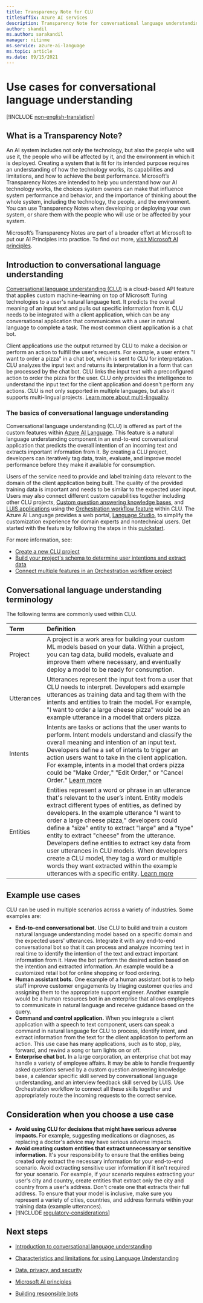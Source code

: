 ```yaml
---
title: Transparency Note for CLU
titleSuffix: Azure AI services
description: Transparency Note for conversational language understanding
author: skandil
ms.author: sarakandil
manager: nitinme
ms.service: azure-ai-language
ms.topic: article
ms.date: 09/15/2021
---
```


# Use cases for conversational language understanding

[!INCLUDE [non-english-translation](../includes/non-english-translation.md)]

## What is a Transparency Note?

An AI system includes not only the technology, but also the people who will use it, the people who will be affected by it, and the environment in which it is deployed. Creating a system that is fit for its intended purpose requires an understanding of how the technology works, its capabilities and limitations, and how to achieve the best performance. Microsoft’s Transparency Notes are intended to help you understand how our AI technology works, the choices system owners can make that influence system performance and behavior, and the importance of thinking about the whole system, including the technology, the people, and the environment. You can use Transparency Notes when developing or deploying your own system, or share them with the people who will use or be affected by your system.  

Microsoft’s Transparency Notes are part of a broader effort at Microsoft to put our AI Principles into practice. To find out more, [visit Microsoft AI principles](https://www.microsoft.com/ai/responsible-ai).

## Introduction to conversational language understanding

[Conversational language understanding (CLU)](/azure/ai-services/language-service/conversational-language-understanding/overview) is a cloud-based API feature that applies custom machine-learning on top of Microsoft Turing technologies to a user's natural language text. It predicts the overall meaning of an input text and pulls out specific information from it. CLU needs to be integrated with a client application, which can be any conversational application that communicates with a user in natural language to complete a task. The most common client application is a chat bot.

Client applications use the output returned by CLU to make a decision or perform an action to fulfill the user's requests. For example, a user enters "I want to order a pizza" in a chat bot, which is sent to CLU for interpretation. CLU analyzes the input text and returns its interpretation in a form that can be processed by the chat bot. CLU links the input text with a preconfigured action to order the pizza for the user. CLU only provides the intelligence to understand the input text for the client application and doesn't perform any actions. CLU is not only supported in multiple languages, but also it supports multi-lingual projects. [Learn more about multi-linguality](/azure/ai-services/language-service/conversational-language-understanding/language-support).

### The basics of conversational language understanding

Conversational language understanding (CLU) is offered as part of the custom features within [Azure AI Language](/azure/ai-services/language-service/overview). This feature is a natural language understanding component in an end-to-end conversational application that predicts the overall intention of an incoming text and extracts important information from it. By creating a CLU project, developers can iteratively tag data, train, evaluate, and improve model performance before they make it available for consumption.

Users of the service need to provide and label training data relevant to the domain of the client application being built. The quality of the provided training data is important and needs to be similar to the expected user input. Users may also connect different custom capabilities together including other CLU projects, [Custom question answering knowledge bases](/azure/ai-services/language-service/question-answering/overview), and [LUIS applications](/azure/ai-services/luis/what-is-luis) using the [Orchestration workflow feature](/azure/ai-services/language-service/orchestration-workflow/overview) within CLU. The Azure AI Language provides a web portal, [Language Studio](https://language.cognitive.azure.com), to simplify the customization experience for domain experts and nontechnical users. Get started with the feature by following the steps in this [quickstart](/azure/ai-services/language-service/conversational-language-understanding/quickstart?pivots=language-studio).

For more information, see:

- [Create a new CLU project](/azure/ai-services/language-service/conversational-language-understanding/how-to/create-project)
- [Build your project's schema to determine user intentions and extract data](/azure/ai-services/language-service/conversational-language-understanding/how-to/build-schema)
- [Connect multiple features in an Orchestration workflow project](/azure/ai-services/language-service/conversational-language-understanding/how-to/create-project#create-an-orchestration-workflow-project)

## Conversational language understanding terminology

The following terms are commonly used within CLU.

|Term| Definition|
|:-----|:----|
|Project| A project is a work area for building your custom ML models based on your data. Within a project, you can tag data, build models, evaluate and improve them where necessary, and eventually deploy a model to be ready for consumption. |
|Utterances | Utterances represent the input text from a user that CLU needs to interpret. Developers add example utterances as training data and tag them with the intents and entities to train the model. For example, "I want to order a large cheese pizza" would be an example utterance in a model that orders pizza. |
|Intents | Intents are tasks or actions that the user wants to perform. Intent models understand and classify the overall meaning and intention of an input text. Developers define a set of intents to trigger an action users want to take in the client application. For example, intents in a model that orders pizza could be "Make Order," "Edit Order," or "Cancel Order." [Learn more](/azure/ai-services/language-service/conversational-language-understanding/how-to/build-schema) |
|Entities | Entities represent a word or phrase in an utterance that's relevant to the user’s intent. Entity models extract different types of entities, as defined by developers. In the example utterance "I want to order a large cheese pizza," developers could define a "size" entity to extract "large" and a "type" entity to extract "cheese" from the utterance. Developers define entities to extract key data from user utterances in CLU models. When developers create a CLU model, they tag a word or multiple words they want extracted within the example utterances with a specific entity. [Learn more](/azure/ai-services/language-service/conversational-language-understanding/how-to/build-schema) |


## Example use cases

CLU can be used in multiple scenarios across a variety of industries. Some examples are:

* **End-to-end conversational bot.** Use CLU to build and train a custom natural language understanding model based on a specific domain and the expected users' utterances. Integrate it with any end-to-end conversational bot so that it can process and analyze incoming text in real time to identify the intention of the text and extract important information from it. Have the bot perform the desired action based on the intention and extracted information. An example would be a customized retail bot for online shopping or food ordering.
* **Human assistant bots.** One example of a human assistant bot is to help staff improve customer engagements by triaging customer queries and assigning them to the appropriate support engineer. Another example would be a human resources bot in an enterprise that allows employees to communicate in natural language and receive guidance based on the query.
* **Command and control application.** When you integrate a client application with a speech to text component, users can speak a command in natural language for CLU to process, identify intent, and extract information from the text for the client application to perform an action. This use case has many applications, such as to stop, play, forward, and rewind a song or turn lights on or off.
* **Enterprise chat bot.** In a large corporation, an enterprise chat bot may handle a variety of employee affairs. It may be able to handle frequently asked questions served by a custom question answering knowledge base, a calendar specific skill served by conversational language understanding, and an interview feedback skill served by LUIS. Use Orchestration workflow to connect all these skills together and appropriately route the incoming requests to the correct service.


## Consideration when you choose a use case

* **Avoid using CLU for decisions that might have serious adverse impacts.** For example, suggesting medications or diagnoses, as replacing a doctor's advice may have serious adverse impacts.
* **Avoid creating custom entities that extract unnecessary or sensitive information.** It's your responsibility to ensure that the entities being created only extract the necessary information for your end-to-end scenario. Avoid extracting sensitive user information if it isn't required for your scenario. For example, if your scenario requires extracting your user's city and country, create entities that extract only the city and country from a user's address. Don't create one that extracts their full address. To ensure that your model is inclusive, make sure you represent a variety of cities, countries, and address formats within your training data (example utterances).
* [!INCLUDE [regulatory-considerations](../includes/regulatory-considerations.md)]

## Next steps

* [Introduction to conversational language understanding](/azure/ai-services/language-service/conversational-language-understanding/overview)
* [Characteristics and limitations for using Language Understanding](clu-characteristics-and-limitations.md)

* [Data, privacy, and security](clu-data-privacy-security.md)

* [Microsoft AI principles](https://www.microsoft.com/ai/responsible-ai?rtc=1&activetab=pivot1%3aprimaryr6)
* [Building responsible bots](https://www.microsoft.com/research/uploads/prod/2018/11/Bot_Guidelines_Nov_2018.pdf)
